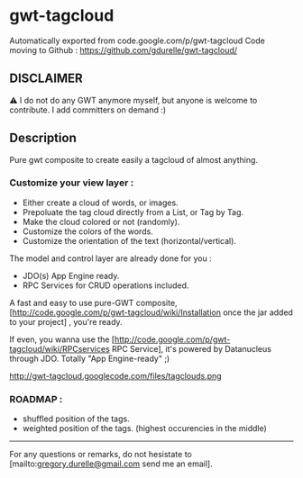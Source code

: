 # gwt-tagcloud
Automatically exported from code.google.com/p/gwt-tagcloud
Code moving to Github : https://github.com/gdurelle/gwt-tagcloud/

## DISCLAIMER
:warning: I do not do any GWT anymore myself, but anyone is welcome to contribute. 
I add committers on demand :)

## Description
Pure gwt composite to create easily a tagcloud of almost anything.


### Customize your view layer :

  * Either create a cloud of words, or images.
  * Prepoluate the tag cloud directly from a List, or Tag by Tag.
  * Make the cloud colored or not (randomly).
  * Customize the colors of the words.
  * Customize the orientation of the text (horizontal/vertical).

The model and control layer are already done for you : 

  * JDO(s) App Engine ready.
  * RPC Services for CRUD operations included.

A fast and easy to use pure-GWT composite, 
[http://code.google.com/p/gwt-tagcloud/wiki/Installation once the jar added to your project]
, you're ready.

If even, you wanna use the [http://code.google.com/p/gwt-tagcloud/wiki/RPCservices RPC Service], it's powered by Datanucleus through JDO. Totally "App Engine-ready" ;)

http://gwt-tagcloud.googlecode.com/files/tagclouds.png

### ROADMAP : 
  * shuffled position of the tags.
  * weighted position of the tags. (highest occurencies in the middle)


----

For any questions or remarks, do not hesistate to [mailto:gregory.durelle@gmail.com send me an email].
